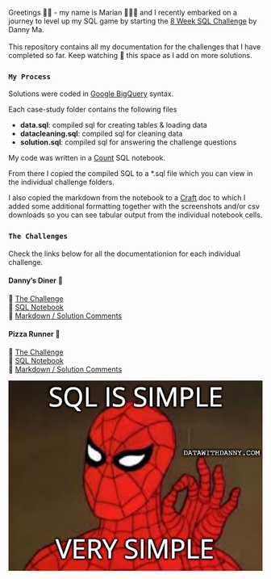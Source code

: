 Greetings 👋🏼 - my name is Marian 👩🏼‍💻 and I recently embarked on a journey to level up my SQL game by starting the [8 Week SQL Challenge](https://8weeksqlchallenge.com/) by Danny Ma. 
<br><br>
This repository contains all my documentation for the challenges that I have completed so far. Keep watching 👀 this space as I add on more solutions.

### `My Process`
Solutions were coded in [Google BigQuery](https://cloud.google.com/bigquery/docs/reference/standard-sql/query-syntax) syntax.<br>

Each case-study folder contains the following files
- **data.sql**: compiled sql for creating tables & loading data 
- **datacleaning.sql**: compiled sql for cleaning data
- **solution.sql**: compiled sql for answering the challenge questions

My code was written in a [Count](https://count.co/) SQL notebook. 

From there I copied the compiled SQL to a *.sql file which you can view in the individual challenge folders. 

I also copied the markdown from the notebook to a [Craft](https://www.craft.do/) doc to which I added some additional formatting together with the screenshots and/or csv downloads so you can see tabular output from the individual notebook cells.

### `The Challenges` 
Check the links below for all the documentationion for each individual challenge.


#### Danny’s Diner 🍜 
🔗 [The Challenge ](https://8weeksqlchallenge.com/case-study-1/) <br>
🔗 [SQL Notebook](https://count.co/notebook/DHRjqUjl6mZ) <br>
🔗 [Markdown / Solution Comments](https://www.craft.do/s/ygHmfzTUw8kd9z) <br>


#### Pizza Runner 🍕
🔗 [The Challenge ](https://8weeksqlchallenge.com/case-study-2/)  <br>
🔗 [SQL Notebook](https://count.co/notebook/SIsIb5DCIpA)<br>
🔗 [Markdown / Solution Comments](https://www.craft.do/s/1z4crhxB3nAkEk) <br>


![](https://github.com/meerens/8-week-sqlchallenge/blob/main/meme.jpeg)
